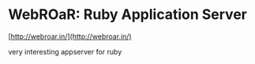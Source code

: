 <!--
id: 257577590
link: http://tumblr.atmos.org/post/257577590/webroar-ruby-application-server
slug: webroar-ruby-application-server
date: Wed Nov 25 2009 17:09:17 GMT-0800 (PST)
publish: 2009-11-025
tags: 
title: WebROaR: Ruby Application Server 
-->


WebROaR: Ruby Application Server 
=================================

[http://webroar.in/](http://webroar.in/)

very interesting appserver for ruby

